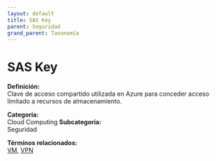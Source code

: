 ```yaml
---
layout: default
title: SAS Key
parent: Seguridad
grand_parent: Taxonomía
---
```


# SAS Key

**Definición:**  
Clave de acceso compartido utilizada en Azure para conceder acceso limitado a recursos de almacenamiento.

**Categoría:**  
Cloud Computing 
**Subcategoría:**  
Seguridad

**Términos relacionados:**  
[VM](https://maleniski.github.io/diccionario-angl-tec-mx/docs/taxonomia/cloud-computing/seguridad/vm.html), [VPN](https://maleniski.github.io/diccionario-angl-tec-mx/docs/taxonomia/cloud-computing/seguridad/vpn.html)
